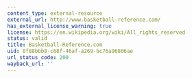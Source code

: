 ```yaml
---
content_type: external-resource
external_url: http://www.basketball-reference.com/
has_external_license_warning: true
license: https://en.wikipedia.org/wiki/All_rights_reserved
status: valid
title: Basketball-Reference.com
uid: 0f88bbb8-c68f-46af-a269-bc76a96806ae
url_status_code: 200
wayback_url: ''
---
```

